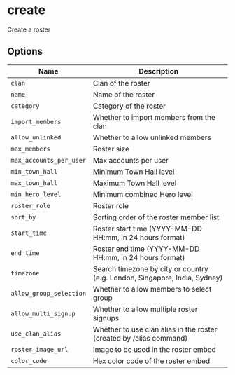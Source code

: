 # create

Create a roster

## Options

| Name                    | Description                                                                |
| ----------------------- | -------------------------------------------------------------------------- |
| `clan`                  | Clan of the roster                                                         |
| `name`                  | Name of the roster                                                         |
| `category`              | Category of the roster                                                     |
| `import_members`        | Whether to import members from the clan                                    |
| `allow_unlinked`        | Whether to allow unlinked members                                          |
| `max_members`           | Roster size                                                                |
| `max_accounts_per_user` | Max accounts per user                                                      |
| `min_town_hall`         | Minimum Town Hall level                                                    |
| `max_town_hall`         | Maximum Town Hall level                                                    |
| `min_hero_level`        | Minimum combined Hero level                                                |
| `roster_role`           | Roster role                                                                |
| `sort_by`               | Sorting order of the roster member list                                    |
| `start_time`            | Roster start time (YYYY-MM-DD HH:mm, in 24 hours format)                   |
| `end_time`              | Roster end time (YYYY-MM-DD HH:mm, in 24 hours format)                     |
| `timezone`              | Search timezone by city or country (e.g. London, Singapore, India, Sydney) |
| `allow_group_selection` | Whether to allow members to select group                                   |
| `allow_multi_signup`    | Whether to allow multiple roster signups                                   |
| `use_clan_alias`        | Whether to use clan alias in the roster (created by /alias command)        |
| `roster_image_url`      | Image to be used in the roster embed                                       |
| `color_code`            | Hex color code of the roster embed                                         |
